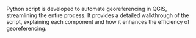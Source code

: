 Python script is developed to automate georeferencing in QGIS, streamlining the entire process. It provides a detailed walkthrough of the script, explaining each component and how it enhances the efficiency of georeferencing.

